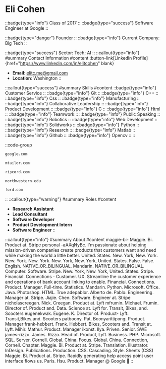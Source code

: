 # Eli Cohen
::badge{type="info"}
Class of 2017
::
::badge{type="success"}
Software Engineer at Google
::

::badge{type="danger"}
Founder
::
::badge{type="info"}
Current Company: Big Tech
::

::badge{type="success"}
Sector: Tech; AI
::
::callout{type="info"}
#summary
Contact Information
#content
:button-link[LinkedIn Profile]{href="https://www.linkedin.com/in/elitcohen" blank}
- **Email**: elitc.me@gmail.com
- **Location**: Washington
::

::callout{type="success"}
#summary
Skills
#content
::badge{type="info"}
Customer Service
::
::badge{type="info"}
Git
::
::badge{type="info"}
C++
::
::badge{type="info"}
Css
::
::badge{type="info"}
Manufacturing
::
::badge{type="info"}
Collaborative Leadership
::
::badge{type="info"}
Product Development
::
::badge{type="info"}
C
::
::badge{type="info"}
Html
::
::badge{type="info"}
Teamwork
::
::badge{type="info"}
Public Speaking
::
::badge{type="info"}
Robotics
::
::badge{type="info"}
Web Development
::
::badge{type="info"}
Solidworks
::
::badge{type="info"}
Python
::
::badge{type="info"}
Research
::
::badge{type="info"}
Matlab
::
::badge{type="info"}
Github
::
::badge{type="info"}
Opencv
::
::

::code-group
```bash [Google]
google.com
```
```bash [MTailor]
mtailor.com
```
```bash [Ripcord]
ripcord.com
```
```bash [Northwestern University]
northwestern.edu
```
```bash [Ford Motor]
ford.com
```
::
::callout{type="warning"}
#summary
Roles
#content
- **Research Assistant**
- **Lead Consultant**
- **Software Developer**
- **Product Development Intern**
- **Software Engineer**
::

::callout{type="info"}
#summary
About
#content
maggie-bi- Maggie. Bi. Product at. Stripe personal -aAXqNyBc. I'm passionate about helping mission-driven companies create products that customers want and need while making the world a little better. United. States. New. York, New. York. New. York. New. York. New. York, New. York, United. States. False. False. English. NATIVE_OR_BILINGUAL. Mandarin. NATIVE_OR_BILINGUAL. Computer. Software. Stripe. New. York, New. York, United. States. Stripe. Financial. Connections - Customer. UX. Streamline the customer experience and operations of bank account linking to enable. Financial. Connections. Product. Manager. Full-time. Statistics. Mandarin. Python. Microsoft. Office. Java. Photoshop. HTML. True adepablor. Alberto de. Pablo. Engineering. Manager at. Stripe. Jiajie. Chen. Software. Engineer at. Stripe nicholascreegan. Nick. Creegan. Product at. Lyft mfrumin. Michael. Frumin. Director of. Product and. Data. Science at. Lyft for. Transit, Bikes, and. Scooters eugenekwak. Eugene. K. Director of. Product- Lyft. Transit,Bikes,and. Scooters patboony. Pat. Boonyarittipong. Product. Manager frank-hebbert. Frank. Hebbert. Bikes, Scooters and. Transit at. Lyft. Mihir. Mathur. Product. Manager ikonst. Ilya. Priven. Senior. SWE james-rizzo. James. Rizzo. Head of. Product, Lyft. Business. PHP. Microsoft. SQL. Server. Cornell. Global. China. Focus. Global. China. Connection, Cornell. Chapter. Maggie. Bi. Product at. Stripe. Translation. Illustrator. InDesign. Publications. Production. CSS. Cascading. Style. Sheets (CSS) Maggie. Bi. Product at. Stripe. Rapidly generating help access point user interface flows us. Paris. Hsu. Product. Manager @ Google 🐼
::
